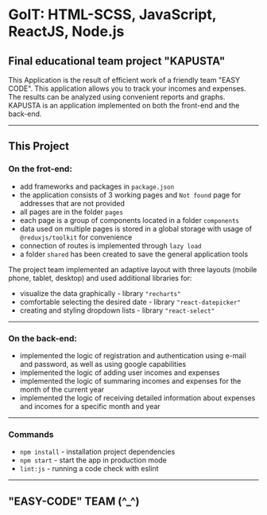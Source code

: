 
# GoIT: HTML-SCSS, JavaScript, ReactJS, Node.js 

## Final educational team project "KAPUSTA"
This Application is the result of efficient work of a friendly team "EASY CODE". This application allows you to track your incomes and expenses. The results can be analyzed using convenient reports and graphs. KAPUSTA is an application implemented on both the front-end and the back-end.

***
## This Project
### On the frot-end:
+ add frameworks and packages in `package.json`
+ the application consists of 3 working pages and `Not found` page for addresses that are not provided 
+ all pages are in the  folder `pages`
+ each page is a group of components located in a folder `components`
+ data used on multiple pages is stored in a global storage with usage of `@reduxjs/toolkit` for convenience
+ connection of routes is implemented through `lazy load`
+ a folder `shared` has been created to save the general application tools
  
Тhe project team implemented an adaptive layout with three layouts (mobile phone, tablet, desktop) and used additional libraries for:
+ visualize the data graphically - library `"recharts"`
+ comfortable selecting the desired date - library `"react-datepicker"`
+ creating and styling dropdown lists - library `"react-select"`

***
### On the back-end:
+ implemented the logic of registration and authentication using e-mail and password, as well as using google capabilities
+ implemented the logic of adding user incomes and expenses 
+ implemented the logic of summaring incomes and expenses for the month of the current year 
+ implemented the logic of receiving detailed information about expenses and incomes for a specific month and year
  

***
### Commands

- `npm install` - installation project dependencies
- `npm start` - start the app in production mode 
- `lint:js` - running a code check with eslint

***

 ## "EASY-CODE" TEAM      **(^_^)** 